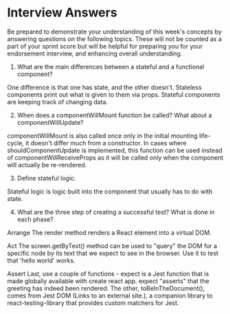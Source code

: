 # Interview Answers
Be prepared to demonstrate your understanding of this week's concepts by answering questions on the following topics. These will not be counted as a part of your sprint score but will be helpful for preparing you for your endorsement interview, and enhancing overall understanding.

1. What are the main differences between a stateful and a functional component?

One difference is that one has state, and the other doesn't. Stateless components print out what is given to them via props. Stateful components are keeping track of changing data.

2. When does a componentWillMount function be called? What about a componentWillUpdate?

componentWillMount is also called once only in the initial mounting life-cycle, it doesn't differ much from a constructor. In cases where shouldComponentUpdate is implemented, this function can be used instead of componentWillReceiveProps as it will be called only when the component will actually be re-rendered.

3. Define stateful logic.

Stateful logic is logic built into the component that usually has to do with state.

4. What are the three step of creating a successful test? What is done in each phase?

Arrange
The render method renders a React element into a virtual DOM.

Act
The screen.getByText() method can be used to "query" the DOM for a specific node by its text that we expect to see in the browser. Use it to test that 'hello world' works.

Assert
Last, use a couple of functions - expect is a Jest function that is made globally available with create react app. expect "asserts" that the greeting has indeed been rendered. The other, toBeInTheDocument(), comes from Jest DOM (Links to an external site.), a companion library to react-testing-library that provides custom matchers for Jest. 